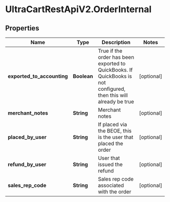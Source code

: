 # UltraCartRestApiV2.OrderInternal

## Properties
Name | Type | Description | Notes
------------ | ------------- | ------------- | -------------
**exported_to_accounting** | **Boolean** | True if the order has been exported to QuickBooks. If QuickBooks is not configured, then this will already be true | [optional] 
**merchant_notes** | **String** | Merchant notes | [optional] 
**placed_by_user** | **String** | If placed via the BEOE, this is the user that placed the order | [optional] 
**refund_by_user** | **String** | User that issued the refund | [optional] 
**sales_rep_code** | **String** | Sales rep code associated with the order | [optional] 


